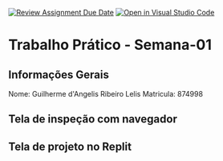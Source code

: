 [![Review Assignment Due Date](https://classroom.github.com/assets/deadline-readme-button-22041afd0340ce965d47ae6ef1cefeee28c7c493a6346c4f15d667ab976d596c.svg)](https://classroom.github.com/a/SEqSgEYu)
[![Open in Visual Studio Code](https://classroom.github.com/assets/open-in-vscode-2e0aaae1b6195c2367325f4f02e2d04e9abb55f0b24a779b69b11b9e10269abc.svg)](https://classroom.github.com/online_ide?assignment_repo_id=18510241&assignment_repo_type=AssignmentRepo)
# Trabalho Prático - Semana-01

## Informações Gerais
Nome: Guilherme d'Angelis Ribeiro Lelis
Matricula: 874998

## Tela de inspeção com navegador


## Tela de projeto no Replit

